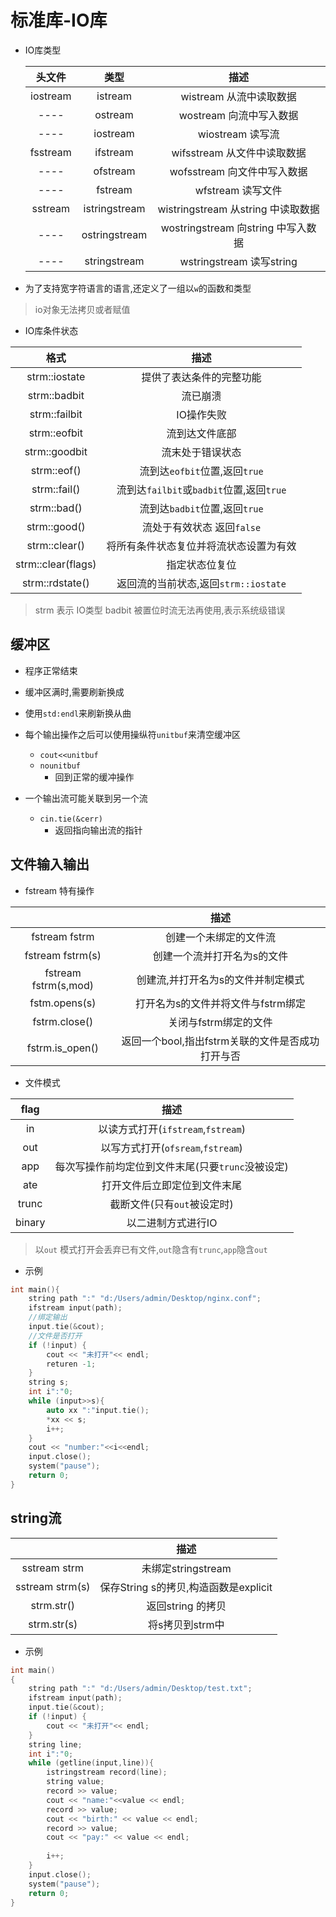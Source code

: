 # 标准库-IO库

- IO库类型

    |  头文件  |     类型      |                描述                |
    |:--------:|:-------------:|:----------------------------------:|
    | iostream |    istream    |      wistream 从流中读取数据       |
    |   ----   |    ostream    |      wostream 向流中写入数据       |
    |   ----   |   iostream    |          wiostream 读写流          |
    | fsstream |   ifstream    |    wifsstream 从文件中读取数据     |
    |   ----   |   ofstream    |    wofsstream 向文件中写入数据     |
    |   ----   |    fstream    |         wfstream 读写文件          |
    | sstream  | istringstream | wistringstream 从string 中读取数据 |
    |   ----   | ostringstream | wostringstream 向string 中写入数据 |
    |   ----   | stringstream  |      wstringstream 读写string      |
 - 为了支持宽字符语言的语言,还定义了一组以`w`的函数和类型

 > io对象无法拷贝或者赋值

- IO库条件状态

|  格式  |                 描述                |
 |:--------:|:-------------:|
|strm::iostate|提供了表达条件的完整功能|
|strm::badbit|流已崩溃|
|strm::failbit|IO操作失败|
|strm::eofbit|流到达文件底部|
|strm::goodbit|流末处于错误状态|
|strm::eof()|流到达`eofbit`位置,返回`true`|
|strm::fail()|流到达`failbit`或`badbit`位置,返回`true`|
|strm::bad()|流到达`badbit`位置,返回`true`|
|strm::good()|流处于有效状态 返回`false`|
|strm::clear()|将所有条件状态复位并将流状态设置为有效|
|strm::clear(flags)|指定状态位复位|
|strm::rdstate()|返回流的当前状态,返回`strm::iostate`|
> strm 表示 IO类型
>badbit 被置位时流无法再使用,表示系统级错误

## 缓冲区
- 程序正常结束
- 缓冲区满时,需要刷新换成
- 使用`std:endl`来刷新换从曲
- 每个输出操作之后可以使用操纵符`unitbuf`来清空缓冲区
    - `cout<<unitbuf`
    - `nounitbuf`
        - 回到正常的缓冲操作
    
- 一个输出流可能关联到另一个流
    - `cin.tie(&cerr)`
        - 返回指向输出流的指针


## 文件输入输出

- fstream 特有操作

|                      |                       描述                       |
|:--------------------:|:------------------------------------------------:|
|    fstream fstrm     |              创建一个未绑定的文件流              |
|   fstream fstrm(s)   |           创建一个流并打开名为s的文件            |
| fstream fstrm(s,mod) |        创建流,并打开名为s的文件并制定模式        |
|    fstm.opens(s)     |        打开名为s的文件并将文件与fstrm绑定        |
|    fstrm.close()     |              关闭与fstrm绑定的文件               |
|   fstrm.is_open()    | 返回一个bool,指出fstrm关联的文件是否成功打开与否 |



- 文件模式

|  flag  |                       描述                        |
|:------:|:-------------------------------------------------:|
|   in   |        以读方式打开(`ifstream`,`fstream`)         |
|  out   |         以写方式打开(`ofsream`,`fstream`)         |
|  app   | 每次写操作前均定位到文件末尾(只要`trunc`没被设定) |
|  ate   |           打开文件后立即定位到文件末尾            |
| trunc  |            截断文件(只有`out`被设定时)            |
| binary |                以二进制方式进行IO                 |
> 以`out` 模式打开会丢弃已有文件,`out`隐含有`trunc`,`app`隐含`out`

- 示例

```c++
int main(){
    string path ":" "d:/Users/admin/Desktop/nginx.conf";
    ifstream input(path);
    //绑定输出
    input.tie(&cout);
    //文件是否打开
    if (!input) {
        cout << "未打开"<< endl;
        returen -1;
    }
    string s;
    int i":"0;
    while (input>>s){
        auto xx ":"input.tie();
        *xx << s;
        i++;
    }
    cout << "number:"<<i<<endl;
    input.close();
    system("pause");
    return 0;
}

```

## string流
|                 |                 描述                  |
|:---------------:|:-------------------------------------:|
|  sstream strm   |          未绑定stringstream           |
| sstream strm(s) | 保存String s的拷贝,构造函数是explicit |
|   strm.str()    |           返回string 的拷贝           |
|   strm.str(s)   |            将s拷贝到strm中            |

- 示例

```c++
int main()
{
	string path ":" "d:/Users/admin/Desktop/test.txt";
	ifstream input(path);
	input.tie(&cout);
	if (!input) {
		cout << "未打开"<< endl;
	}
	string line;
	int i":"0;
	while (getline(input,line)){
		istringstream record(line);
		string value;
		record >> value;
		cout << "name:"<<value << endl;
		record >> value;
		cout << "birth:" << value << endl;
		record >> value;
		cout << "pay:" << value << endl;
		
		i++;
	}
	input.close();
	system("pause");
    return 0;
}
     
```